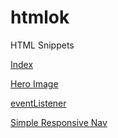 # htmlok
 HTML Snippets

 [Index](https://suiramus.github.io/htmlok/)


 [Hero Image](https://suiramus.github.io/htmlok/hero/)

 [eventListener](https://suiramus.github.io/htmlok/event.html)

 [Simple Responsive Nav](https://suiramus.github.io/htmlok/nav/)